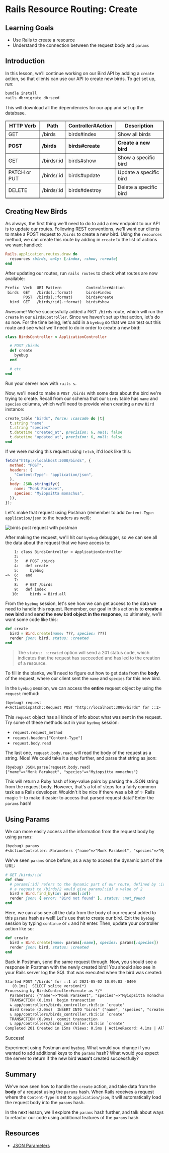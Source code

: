 # Rails Resource Routing: Create

## Learning Goals

- Use Rails to create a resource
- Understand the connection between the request body and `params`

## Introduction

In this lesson, we'll continue working on our Bird API by adding a `create`
action, so that clients can use our API to create new birds. To get set up, run:

```sh
bundle install
rails db:migrate db:seed
```

This will download all the dependencies for our app and set up the database.

<table border="1" cellpadding="4" cellspacing="0">
  <tr>
    <th>HTTP Verb</th>
    <th>Path</th>
    <th>Controller#Action</th>
    <th>Description</th>
  </tr>
  <tr>
    <td>GET</td>
    <td>/birds</td>
    <td>birds#index</td>
    <td>Show all birds</td>
  </tr>
  <tr>
    <td><strong>POST</strong></td>
    <td><strong>/birds</strong></td>
    <td><strong>birds#create</strong></td>
    <td><strong>Create a new bird</strong></td>
  </tr>
  <tr>
    <td>GET</td>
    <td>/birds/:id</td>
    <td>birds#show</td>
    <td>Show a specific bird</td>
  </tr>
  <tr>
    <td>PATCH or PUT</td>
    <td>/birds/:id</td>
    <td>birds#update</td>
    <td>Update a specific bird</td>
  </tr>
  <tr>
    <td>DELETE</td>
    <td>/birds/:id</td>
    <td>birds#destroy</td>
    <td>Delete a specific bird</td>
  </tr>
</table>

## Creating New Birds

As always, the first thing we'll need to do to add a new endpoint to our API is
to update our routes. Following REST conventions, we'll want our clients to make
a POST request to `/birds` to create a new bird. Using the `resources` method,
we can create this route by adding in `create` to the list of actions we want
handled:

```rb
Rails.application.routes.draw do
  resources :birds, only: [:index, :show, :create]
end
```

After updating our routes, run `rails routes` to check what routes are now
available:

```txt
Prefix  Verb  URI Pattern           Controller#Action
 birds  GET   /birds(.:format)      birds#index
        POST  /birds(.:format)      birds#create
  bird  GET   /birds/:id(.:format)  birds#show
```

Awesome! We've successfully added a `POST /birds` route, which will run the
`create` in our `BirdsController`. Since we haven't set up that action, let's do
so now. For the time being, let's add in a `byebug` so that we can test out this
route and see what we'll need to do in order to create a new bird:

```rb
class BirdsController < ApplicationController

  # POST /birds
  def create
    byebug
  end

  # etc
end
```

Run your server now with `rails s`.

Now, we'll need to make a `POST /birds` with some data about the bird we're
trying to create. Recall from our schema that our `birds` table has `name` and
`species` columns, which we'll need to provide when creating a new `Bird`
instance:

```rb
create_table "birds", force: :cascade do |t|
  t.string "name"
  t.string "species"
  t.datetime "created_at", precision: 6, null: false
  t.datetime "updated_at", precision: 6, null: false
end
```

If we were making this request using `fetch`, it'd look like this:

```js
fetch("http://localhost:3000/birds", {
  method: "POST",
  headers: {
    "Content-Type": "application/json",
  },
  body: JSON.stringify({
    name: "Monk Parakeet",
    species: "Myiopsitta monachus",
  }),
});
```

Let's make that request using Postman (remember to add `Content-Type`:
`application/json` to the headers as well):

![birds post request with postman](birds-post-request.png)

After making the request, we'll hit our `byebug` debugger, so we can see all the
data about the request that we have access to:

```txt
    1: class BirdsController < ApplicationController
    2:
    3:   # POST /birds
    4:   def create
    5:     byebug
=>  6:   end
    7:
    8:   # GET /birds
    9:   def index
   10:     birds = Bird.all
```

From the `byebug` session, let's see how we can get access to the data we need
to handle this request. Remember, our goal in this action is to **create a new
bird** and **send the new bird object in the response**, so ultimately, we'll
want some code like this:

```rb
def create
  bird = Bird.create(name: ???, species: ???)
  render json: bird, status: :created
end
```

> The `status: :created` option will send a 201 status code, which indicates
> that the request has succeeded and has led to the creation of a resource.

To fill in the blanks, we'll need to figure out how to get data from the
**body** of the request, where our client sent the `name` and `species` for this
new bird.

In the `byebug` session, we can access the **entire** request object by using
the `request` method:

```txt
(byebug) request
#<ActionDispatch::Request POST "http://localhost:3000/birds" for ::1>
```

This `request` object has all kinds of info about what was sent in the request.
Try some of these methods out in your `byebug` session:

- `request.request_method`
- `request.headers["Content-Type"]`
- `request.body.read`

The last one, `request.body.read`, will read the body of the request as a
string. Nice! We could take it a step further, and parse that string as json:

```txt
(byebug) JSON.parse(request.body.read)
{"name"=>"Monk Parakeet", "species"=>"Myiopsitta monachus"}
```

This will return a Ruby hash of key-value pairs by parsing the JSON string from
the request body. However, that's a lot of steps for a fairly common task as a
Rails developer. Wouldn't it be nice if there was a bit of ✨ Rails magic ✨ to
make it easier to access that parsed request data? Enter the `params` hash!

## Using Params

We can more easily access all the information from the request body by using
`params`:

```txt
(byebug) params
#<ActionController::Parameters {"name"=>"Monk Parakeet", "species"=>"Myiopsitta monachus", "controller"=>"birds", "action"=>"create", "bird"=>{"name"=>"Monk Parakeet", "species"=>"Myiopsitta monachus"}} permitted: false>
```

We've seen `params` once before, as a way to access the dynamic part of the URL:

```rb
# GET /birds/:id
def show
  # params[:id] refers to the dynamic part of our route, defined by :id
  # a request to /birds/2 would give params[:id] a value of 2
  bird = Bird.find_by(id: params[:id])
  render json: { error: "Bird not found" }, status: :not_found
end
```

Here, we can also see all the data from the body of our request added to this
`params` hash as well! Let's use that to create our bird. Exit the `byebug`
session by typing `continue` or `c` and hit enter. Then, update your controller
action like so:

```rb
def create
  bird = Bird.create(name: params[:name], species: params[:species])
  render json: bird, status: :created
end
```

Back in Postman, send the same request through. Now, you should see a response
in Postman with the newly created bird! You should also see in your Rails server
log the SQL that was executed when the bird was created:

```txt
Started POST "/birds" for ::1 at 2021-05-02 10:09:03 -0400
   (0.1ms)  SELECT sqlite_version(*)
Processing by BirdsController#create as */*
  Parameters: {"name"=>"Monk Parakeet", "species"=>"Myiopsitta monachus", "bird"=>{"name"=>"Monk Parakeet", "species"=>"Myiopsitta monachus"}}
  TRANSACTION (0.1ms)  begin transaction
  ↳ app/controllers/birds_controller.rb:5:in `create'
  Bird Create (2.0ms)  INSERT INTO "birds" ("name", "species", "created_at", "updated_at") VALUES (?, ?, ?, ?)  [["name", "Monk Parakeet"], ["species", "Myiopsitta monachus"], ["created_at", "2021-05-02 14:09:03.955909"], ["updated_at", "2021-05-02 14:09:03.955909"]]
  ↳ app/controllers/birds_controller.rb:5:in `create'
  TRANSACTION (0.9ms)  commit transaction
  ↳ app/controllers/birds_controller.rb:5:in `create'
Completed 201 Created in 15ms (Views: 0.5ms | ActiveRecord: 4.1ms | Allocations: 4408)
```

Success!

Experiment using Postman and `byebug`. What would you change if you wanted to
add additional keys to the `params` hash? What would you expect the server to
return if the new bird **wasn't** created successfully?

## Summary

We've now seen how to handle the `create` action, and take data from the
**body** of a request using the `params` hash. When Rails receives a request
where the `Content-Type` is set to `application/json`, it will automatically
load the request body into the `params` hash.

In the next lesson, we'll explore the `params` hash further, and talk about ways
to refactor our code using additional features of the `params` hash.

## Resources

- [JSON Parameters](https://guides.rubyonrails.org/action_controller_overview.html#json-parameters)
